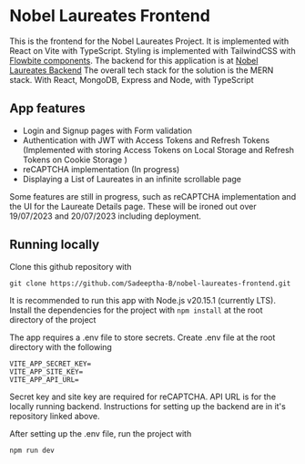 # Nobel Laureates Frontend

This is the frontend for the Nobel Laureates Project. It is implemented with React on Vite with TypeScript. Styling is implemented with TailwindCSS with [Flowbite components](https://flowbite.com).
The backend for this application is at [Nobel Laureates Backend](https://github.com/Sadeeptha-B/nobel-laureates-backend)
The overall tech stack for the solution is the MERN stack. With React, MongoDB, Express and Node, with TypeScript

## App features

- Login and Signup pages with Form validation
- Authentication with JWT with Access Tokens and Refresh Tokens (Implemented with storing Access Tokens on Local Storage and Refresh Tokens on Cookie Storage )
- reCAPTCHA implementation (In progress)
- Displaying a List of Laureates in an infinite scrollable page

Some features are still in progress, such as reCAPTCHA implementation and the UI for the Laureate Details page.
These will be ironed out over 19/07/2023 and 20/07/2023 including deployment.

## Running locally

Clone this github repository with

```
git clone https://github.com/Sadeeptha-B/nobel-laureates-frontend.git
```

It is recommended to run this app with Node.js v20.15.1 (currently LTS). Install the dependencies for the project with `npm install` at the root directory of the project

The app requires a .env file to store secrets. Create .env file at the root directory with the following

```
VITE_APP_SECRET_KEY=
VITE_APP_SITE_KEY=
VITE_APP_API_URL=
```

Secret key and site key are required for reCAPTCHA. API URL is for the locally running backend. Instructions for setting up the backend are in it's repository linked above.

After setting up the .env file, run the project with

```
npm run dev
```
